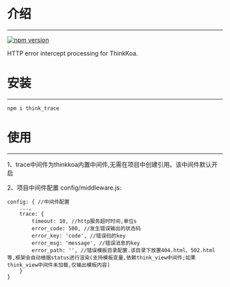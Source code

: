 # 介绍
-----

[![npm version](https://badge.fury.io/js/think_trace.svg)](https://badge.fury.io/js/think_trace)

HTTP error intercept processing for ThinkKoa.

# 安装
-----

```
npm i think_trace
```

# 使用
-----

1、trace中间件为thinkkoa内置中间件,无需在项目中创建引用。该中间件默认开启

2、项目中间件配置 config/middleware.js:
```
config: { //中间件配置
    ...,
    trace: {
        timeout: 10, //http服务超时时间,单位s
        error_code: 500, //发生错误输出的状态码
        error_key: 'code', //错误码的key
        error_msg: 'message', //错误消息的key
        error_path: '', //错误模板目录配置.该目录下放置404.html、502.html等,框架会自动根据status进行渲染(支持模板变量,依赖think_view中间件;如果think_view中间件未加载,仅输出模板内容)
    }
}
```